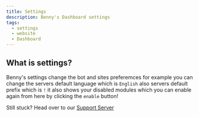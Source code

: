 ```yaml
---
title: Settings 
description: Benny's Dashboard settings
tags: 
  - settings
  - website
  - Dashboard
---
```


## What is settings?

Benny's settings change the bot and sites preferemces for example you can change the servers default language which is `English` also servers default prefix which is `!` it also shows your disabled modules which you can enable again from here by clicking the `enable` button!

Still stuck? Head over to our [Support Server](https://benny.sh/support)
